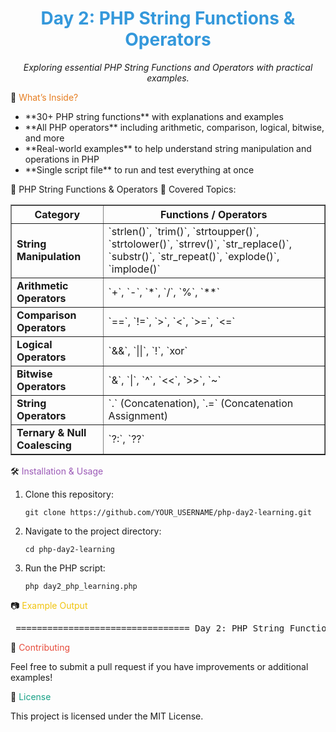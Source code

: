 <h1 style="text-align:center; color:#3498db;">Day 2: PHP String Functions & Operators</h1>
<p style="text-align:center;"><em>Exploring essential PHP String Functions and Operators with practical examples.</em></p>
📌 <span style="color:#e67e22;">What’s Inside?</span>
<ul> <li> **30+ PHP string functions** with explanations and examples </li> <li> **All PHP operators** including arithmetic, comparison, logical, bitwise, and more </li> <li> **Real-world examples** to help understand string manipulation and operations in PHP </li> <li> **Single script file** to run and test everything at once</li> </ul>
🎯 PHP String Functions & Operators
📜 Covered Topics:

<table border="1" cellpadding="5" cellspacing="0"> <tr> <th>Category</th> <th>Functions / Operators</th> </tr> <tr> <td><strong>String Manipulation</strong></td> <td>`strlen()`, `trim()`, `strtoupper()`, `strtolower()`, `strrev()`, `str_replace()`, `substr()`, `str_repeat()`, `explode()`, `implode()`</td> </tr> <tr> <td><strong>Arithmetic Operators</strong></td> <td>`+`, `-`, `*`, `/`, `%`, `**`</td> </tr> <tr> <td><strong>Comparison Operators</strong></td> <td>`==`, `!=`, `>`, `<`, `>=`, `<=`</td> </tr> <tr> <td><strong>Logical Operators</strong></td> <td>`&&`, `||`, `!`, `xor`</td> </tr> <tr> <td><strong>Bitwise Operators</strong></td> <td>`&`, `|`, `^`, `<<`, `>>`, `~`</td> </tr> <tr> <td><strong>String Operators</strong></td> <td>`.` (Concatenation), `.=` (Concatenation Assignment)</td> </tr> <tr> <td><strong>Ternary & Null Coalescing</strong></td> <td>`?:`, `??`</td> </tr> </table>
🛠 <span style="color:#9b59b6;">Installation & Usage</span>
<ol> <li> Clone this repository: <pre><code>git clone https://github.com/YOUR_USERNAME/php-day2-learning.git</code></pre> </li> <li> Navigate to the project directory: <pre><code>cd php-day2-learning</code></pre> </li> <li> Run the PHP script: <pre><code>php day2_php_learning.php</code></pre> </li> </ol>
📷 <span style="color:#f1c40f;">Example Output</span>
<pre> ================================= Day 2: PHP String Functions & Operators ================================= 🔹 String Functions: 1. Length of string: 18 2. Trimmed String: 'Hello PHP World!' 3. Uppercase: HELLO PHP WORLD! 4. Lowercase: hello php world! 5. Reversed String: !dlroW PHP olleH 🔹 Operators: 1. Addition (10 + 5): 15 2. Subtraction (10 - 5): 5 3. Logical AND: true && false = false 4. Ternary Operator Result: Adult 5. Null Coalescing Operator Result: Guest ...</pre>
🤝 <span style="color:#e74c3c;">Contributing</span>
<p>Feel free to submit a pull request if you have improvements or additional examples!</p>
📜 <span style="color:#16a085;">License</span>
<p>This project is licensed under the MIT License.</p>